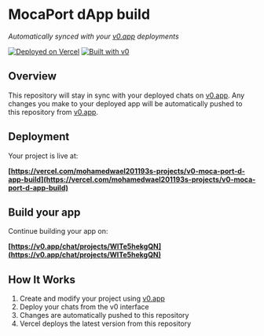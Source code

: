 # MocaPort dApp build

*Automatically synced with your [v0.app](https://v0.app) deployments*

[![Deployed on Vercel](https://img.shields.io/badge/Deployed%20on-Vercel-black?style=for-the-badge&logo=vercel)](https://vercel.com/mohamedwael201193s-projects/v0-moca-port-d-app-build)
[![Built with v0](https://img.shields.io/badge/Built%20with-v0.app-black?style=for-the-badge)](https://v0.app/chat/projects/WlTe5hekgQN)

## Overview

This repository will stay in sync with your deployed chats on [v0.app](https://v0.app).
Any changes you make to your deployed app will be automatically pushed to this repository from [v0.app](https://v0.app).

## Deployment

Your project is live at:

**[https://vercel.com/mohamedwael201193s-projects/v0-moca-port-d-app-build](https://vercel.com/mohamedwael201193s-projects/v0-moca-port-d-app-build)**

## Build your app

Continue building your app on:

**[https://v0.app/chat/projects/WlTe5hekgQN](https://v0.app/chat/projects/WlTe5hekgQN)**

## How It Works

1. Create and modify your project using [v0.app](https://v0.app)
2. Deploy your chats from the v0 interface
3. Changes are automatically pushed to this repository
4. Vercel deploys the latest version from this repository